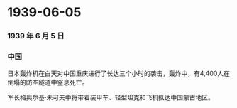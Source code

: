 # 1939-06-05

### 1939 年 6 月 5 日

### 中国

日本轰炸机在白天对中国重庆进行了长达三个小时的袭击，轰炸中，有4,400人在倒塌的防空隧道中窒息死亡。

军长格奥尔基·朱可夫中将带着装甲车、轻型坦克和飞机抵达中国蒙古地区。
